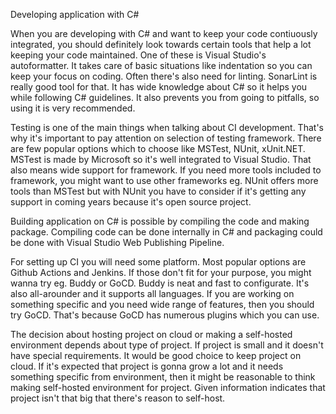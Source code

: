 Developing application with C#

When you are developing with C# and want to keep your code contiuously integrated, you should definitely look towards certain tools that help a lot keeping your code maintained. One of these is Visual Studio's autoformatter. It takes care of basic situations like indentation so you can keep your focus on coding. Often there's also need for linting. SonarLint is really good tool for that. It has wide knowledge about C# so it helps you while following C# guidelines. It also prevents you from going to pitfalls, so using it is very recommended.

Testing is one of the main things when talking about CI development. That's why it's important to pay attention on selection of testing framework. There are few popular options which to choose like MSTest, NUnit, xUnit.NET. MSTest is made by Microsoft so it's well integrated to Visual Studio. That also means wide support for framework. If you need more tools included to framework, you might want to use other frameworks eg. NUnit offers more tools than MSTest but with NUnit you have to consider if it's getting any support in coming years because it's open source project.

Building application on C# is possible by compiling the code and making package. Compiling code can be done internally in C# and packaging could be done with Visual Studio Web Publishing Pipeline.

For setting up CI you will need some platform. Most popular options are Github Actions and Jenkins. If those don't fit for your purpose, you might wanna try eg. Buddy or GoCD. Buddy is neat and fast to configurate. It's also all-arounder and it supports all languages. If you are working on something specific and you need wide range of features, then you should try GoCD. That's because GoCD has numerous plugins which you can use.

The decision about hosting project on cloud or making a self-hosted environment depends about type of project. If project is small and it doesn't have special requirements. It would be good choice to keep project on cloud. If it's expected that project is gonna grow a lot and it needs something specific from environment, then it might be reasonable to think making self-hosted environment for project. Given information indicates that project isn't that big that there's reason to self-host.
